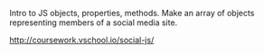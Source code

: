Intro to JS objects, properties, methods. Make an array of objects representing members of a social media site. 

http://coursework.vschool.io/social-js/
